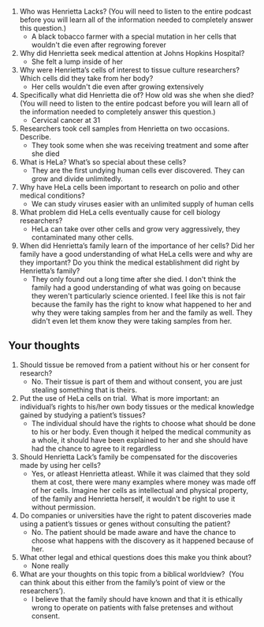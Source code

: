 1.  Who was Henrietta Lacks? (You will need to listen to the entire podcast before you will learn all of the information needed to completely answer this question.)
	- A black tobacco farmer with a special mutation in her cells that wouldn't die even after regrowing forever
2.  Why did Henrietta seek medical attention at Johns Hopkins Hospital?
	- She felt a lump inside of her
3.  Why were Henrietta’s cells of interest to tissue culture researchers? Which cells did they take from her body?
	- Her cells wouldn't die even after growing extensively
4.  Specifically what did Henrietta die of? How old was she when she died? (You will need to listen to the entire podcast before you will learn all of the information needed to completely answer this question.)
	- Cervical cancer at 31
5.  Researchers took cell samples from Henrietta on two occasions. Describe.
	- They took some when she was receiving treatment and some after she died
6.  What is HeLa? What’s so special about these cells?
	- They are the first undying human cells ever discovered. They can grow and divide unlimitedly.
7.  Why have HeLa cells been important to research on polio and other medical conditions?
	- We can study viruses easier with an unlimited supply of human cells
8.  What problem did HeLa cells eventually cause for cell biology researchers?
	- HeLa can take over other cells and grow very aggressively, they contaminated many other cells.
9.  When did Henrietta’s family learn of the importance of her cells? Did her family have a good understanding of what HeLa cells were and why are they important? Do you think the medical establishment did right by Henrietta’s family?
	- They only found out a long time after she died. I don't think the family had a good understanding of what was going on because they weren't particularly science oriented. I feel like this is not fair because the family has the right to know what happened to her and why they were taking samples from her and the family as well. They didn't even let them know they were taking samples from her.

## Your thoughts

1.  Should tissue be removed from a patient without his or her consent for research?
	- No. Their tissue is part of them and without consent, you are just stealing something that is theirs.
2.  Put the use of HeLa cells on trial.  What is more important: an individual’s rights to his/her own body tissues or the medical knowledge gained by studying a patient’s tissues?
	- The individual should have the rights to choose what should be done to his or her body. Even though it helped the medical community as a whole, it should have been explained to her and she should have had the chance to agree to it regardless
3.  Should Henrietta Lack’s family be compensated for the discoveries made by using her cells?
	- Yes, or atleast Henrietta atleast. While it was claimed that they sold them at cost, there were many examples where money was made off of her cells. Imagine her cells as intellectual and physical property, of the family and Henrietta herself, it wouldn't be right to use it without permission.
4.  Do companies or universities have the right to patent discoveries made using a patient’s tissues or genes without consulting the patient?
	- No. The patient should be made aware and have the chance to choose what happens with the discovery as it happened because of her.
5.  What other legal and ethical questions does this make you think about?
	- None really
6.  What are your thoughts on this topic from a biblical worldview?  (You can think about this either from the family’s point of view or the researchers’).
	- I believe that the family should have known and that it is ethically wrong to operate on patients with false pretenses and without consent.
